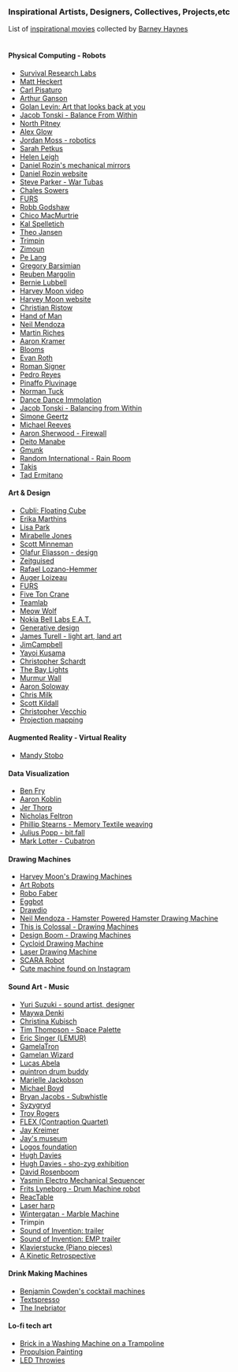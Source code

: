 ### Inspirational Artists, Designers, Collectives, Projects,etc

List of [inspirational movies](http://eat.cca.edu) collected by [Barney Haynes](http://www.ultrafuzz.net/) 
&nbsp;  
&nbsp;   
#### Physical Computing - Robots  
 - [Survival Research Labs](http://www.srl.org/)
 - [Matt Heckert](http://www.mattheckert.com/)
 - [Carl Pisaturo](http://carlpisaturo.com/index.html)
 - [Arthur Ganson](http://arthurganson.com/ )
 - [Golan Levin: Art that looks back at you](https://www.youtube.com/watch?v=1G0MzlfMPuM)
 - [Jacob Tonski - Balance From Within](https://vimeo.com/41786246)
 - [North Pitney](http://www.northpitney.com/)
 - [Alex Glow](http://alexglow.com/)
 - [Jordan Moss - robotics](https://www.hackster.io/Odd_Jayy/projects)
 - [Sarah Petkus](http://zoness.com/)
 - [Helen Leigh](https://hackaday.io/helenleigh)
 - [Daniel Rozin's mechanical mirrors](https://mashable.com/video/daniel-rozin-mechanical-mirror-toys/#A2M3r4XxHgqD)
 - [Daniel Rozin website](http://www.smoothware.com/danny/)
 - [Steve Parker - War Tubas](https://www.steve-parker.net/war-tuba/)
 - [Chales Sowers](https://www.charlessowers.com/)
 - [FURS](http://fursr.com/projects)
 - [Robb Godshaw](https://robb.cc/Art)
 - [Chico MacMurtrie](http://amorphicrobotworks.org/)
 - [Kal Spelletich](https://kaltek.wordpress.com/page/2/)
 - [Theo Jansen](http://www.strandbeest.com/)
 - [Trimpin](https://en.wikipedia.org/wiki/Trimpin)
 - [Zimoun](https://www.zimoun.net/)
 - [Pe Lang](http://www.pelang.ch/http:)
 - [Gregory Barsimian](http://www.gregorybarsamian.com/)
 - [Reuben Margolin](https://www.reubenmargolin.com/)
 - [Bernie Lubbell](https://bernielubell.com/)
 - [Harvey Moon video](https://m.youtube.com/watch?v=VufMgHvaoG0)
 - [Harvey Moon website](http://harveymoon.com/)
 - [Christian Ristow](http://christianristow.com/)
 - [Hand of Man](https://www.youtube.com/watch?v=rgpf7Rcjf-g)
 - [Neil Mendoza](http://www.neilmendoza.com/)
 - [Martin Riches](http://martinriches.de/)
 - [Aaron Kramer](https://www.youtube.com/watch?v=ClFmDoOQb54)
 - [Blooms](http://www.johnedmark.com/)
 - [Evan Roth](http://www.evan-roth.com/)
 - [Roman Signer](http://www.romansigner.ch/en/arbeiten/)
 - [Pedro Reyes](http://pedroreyes.net/)
 - [Pinaffo Pluvinage](https://pinaffo-pluvinage.com/)
 - [Norman Tuck](http://www.normantuck.com/index.html)
 - [Dance Dance Immolation](https://www.youtube.com/watch?v=7PV__5uEwio)
 - [Jacob Tonski - Balancing from Within](https://vimeo.com/72826106)
 - [Simone Geertz](http://www.simonegiertz.com/)
 - [Michael Reeves](https://www.youtube.com/channel/UCtHaxi4GTYDpJgMSGy7AeSw)
 - [Aaron Sherwood - Firewall](http://aaron-sherwood.com/works/firewall/)
 - [Deito Manabe](http://www.daito.ws/en/work/electricstimulustoface_test.html)
 - [Gmunk](https://gmunk.com/BOX)
 - [Random International - Rain Room](https://www.random-international.com/rain-room-2012)
 - [Takis](https://atelierholsboer.wordpress.com/2015/02/19/takis-the-veneration-of-a-local-hero/)
 - [Tad Ermitano](http://www.1335mabini.com/tad-ermitano-selected-works/)
&nbsp; 
&nbsp;  
#### Art & Design
 - [Cubli: Floating Cube](https://www.youtube.com/watch?v=n_6p-1J551Y)
 - [Erika Marthins](http://erikamarthins.com/)
 - [Lisa Park](https://www.thelisapark.com/)
 - [Mirabelle Jones](http://www.mirabellejones.com/)
 - [Scott Minneman](http://slminneman.com/)
 - [Olafur Eliasson - design](https://www.olafureliasson.net/)
 - [Zeitguised](https://www.zeitguised.com/)
 - [Rafael Lozano-Hemmer](http://www.lozano-hemmer.com/projects.php)
 - [Auger Loizeau](http://www.auger-loizeau.com/)
 - [FURS](http://fursr.com/projects)
 - [Five Ton Crane](http://fivetoncrane.org/)
 - [Teamlab ](https://www.teamlab.art/)
 - [Meow Wolf](https://www.cbsnews.com/video/art-collective-meow-wolf/)
 - [Nokia Bell Labs E.A.T.](https://www.bell-labs.com/programs/experiments-art-and-technology/)
 - [Generative design](https://www.youtube.com/watch?v=pNkz8wEJljc)
 - [James Turell - light art, land art]( http://jamesturrell.com/work/type/)
 - [JimCampbell](https://www.jimcampbell.tv/)
 - [Yayoi Kusama](https://www.youtube.com/watch?v=8VwJMw_fLvI)
 - [Christopher Schardt](http://schardt.org/)
 - [The Bay Lights](http://thebaylights.org/)
 - [Murmur Wall](http://www.future-cities-lab.net/projects/#/murmurwall/)
 - [Aaron Soloway](http://www.aaronsoloway.com/)
 - [Chris Milk](http://milk.co/forest-tate)
 - [Scott Kildall](https://kildall.com/)
 - [Christopher Vecchio](http://www.noisemantra.com/)
 - [Projection mapping](https://www.youtube.com/watch?v=czuhNcNU6qU)
&nbsp; 
&nbsp;  
#### Augmented Reality - Virtual Reality 
 - [Mandy Stobo](https://stoboart.com/mandy-stobo)
&nbsp; 
&nbsp;  
#### Data Visualization  
 - [Ben Fry](https://benfry.com/projects/)
 - [Aaron Koblin](http://www.aaronkoblin.com/project/flight-patterns/)
 - [Jer Thorp](https://www.jerthorp.com/)
 - [Nicholas Feltron](http://feltron.com/FAR14.html)
 - [Phillip Stearns - Memory Textile weaving](https://vimeo.com/71044541)
 - [Julius Popp - bit.fall](https://www.illuminateproductions.co.uk/bitfall)
 - [Mark Lotter - Cubatron](http://www.3waylabs.com/projects/mc/)
 &nbsp; 
&nbsp;  
#### Drawing Machines 
 - [Harvey Moon's Drawing Machines](https://www.youtube.com/watch?v=VufMgHvaoG0)
 - [Art Robots](http://vimeo.com/57082262#at=130)
 - [Robo Faber](http://vimeo.com/78771257)
 - [Eggbot](https://www.youtube.com/watch?v=w4cdbV2oaEc)
 - [Drawdio](https://www.youtube.com/watch?v=PV_w38ldZaE)
 - [Neil Mendoza - Hamster Powered Hamster Drawing Machine](http://www.neilmendoza.com/portfolio/hamster-powered-hamster-drawing-machine/)
 - [This is Colossal - Drawing Machines](https://www.thisiscolossal.com/tags/drawing-machines/)
 - [Design Boom - Drawing Machines](https://www.designboom.com/tag/drawing-machines/)
 - [Cycloid Drawing Machine](https://www.youtube.com/watch?v=LxapR3YIozQ)
 - [Laser Drawing Machine](https://www.instructables.com/id/Laser-Drawing-Machine/)
 - [SCARA Robot](https://www.instructables.com/id/SCARA-Robot-Learning-About-Foward-and-Inverse-Kine/)
 - [Cute machine found on Instagram](https://www.instagram.com/reel/CMC0_P2JAAm/?igshid=1x2t6v21g6ljx)
 &nbsp; 
  &nbsp; 
#### Sound Art - Music  
 - [Yuri Suzuki - sound artist, designer](http://yurisuzuki.com/artist)
 - [Maywa Denki](https://www.maywadenki.com/)
 - [Christina Kubisch](http://www.christinakubisch.de/en/works)
 - [Tim Thompson - Space Palette](https://www.spacepalette.com/)
 - [Eric Singer (LEMUR)](http://www.singerbots.com)
 - [GamelaTron](https://gamelatron.com/)
 - [Gamelan Wizard](http://www.dualplover.com/gamelanwizard/index.html)
 - [Lucas Abela ](http://dualplover.com/abela/)
 - [quintron drum buddy](http://www.drumbuddy.com/)
 - [Marielle Jackobson](http://mariellejakobsons.com/?page_id=509)
 - [Michael Boyd](https://michaelrboyd.com/confessional)
 - [Bryan Jacobs - Subwhistle](http://www.fetafoundation.org/fetaprize/2016/1/1/bryan-jacobs-sub-whistle)
 - [Syzygryd](http://test.nicolation.net/installations/syzygryd/)
 - [Troy Rogers](http://www.troy82.com/)
 - [FLEX (Contraption Quartet)](https://eastbay.makerfaire.com/maker/entry/767/)
 - [Jay Kreimer](http://jaykreimer.com/)
 - [Jay's museum](http://www.jaysmuseum.com/fractaldulcimer.htm)
 - [Logos foundation ](https://www.logosfoundation.org/)
 - [Hugh Davies](https://www.youtube.com/watch?v=wPT9A0IsGgs)
 - [Hugh Davies - sho-zyg exhibition](http://sho-zyg.com/)
 - [David Rosenboom](http://www.lovely.com/bios/rosenboom.html)
 - [Yasmin Electro Mechanical Sequencer](https://www.youtube.com/watch?v=MjNB3nKPMb8)
 - [Frits Lyneborg - Drum Machine robot](https://www.youtube.com/watch?v=Zn5RNgCWD_8)
 - [ReacTable](https://www.youtube.com/user/marcosalonso)
 - [Laser harp](http://www.youtube.com/watch?v=sLVXmsbVwUs#t=20)
 - [Wintergatan - Marble Machine](https://www.youtube.com/watch?v=IvUU8joBb1Q)
 - Trimpin
  - [Sound of Invention: trailer](https://www.youtube.com/watch?v=ahQKsW0LHEA)
  - [Sound of Invention: EMP trailer](https://www.youtube.com/watch?v=lWF1Al8lYBs)
  - [Klavierstucke (Piano pieces)](https://www.youtube.com/watch?v=LroQ6FmfRcc)
  - [A Kinetic Retrospective](https://www.youtube.com/watch?v=cbxUHVCME-M)
&nbsp; 
&nbsp;  
#### Drink Making Machines 
 - [Benjamin Cowden's cocktail machines](http://www.benjamincowden.com/cocktail/)
 - [Textspresso](http://www.youtube.com/watch?v=kx9D74t7GD8#t=89)
 - [The Inebriator](http://www.youtube.com/watch?v=WqY7fchs7H0)
 &nbsp; 
#### Lo-fi tech art
 - [Brick in a Washing Machine on a Trampoline](https://www.youtube.com/watch?v=779fMc8ubOo)
 - [Propulsion Painting](https://www.youtube.com/watch?v=TuP-26f0wJw)
 - [LED Throwies](http://www.graffitiresearchlab.com/blog/projects/led-throwies/)
